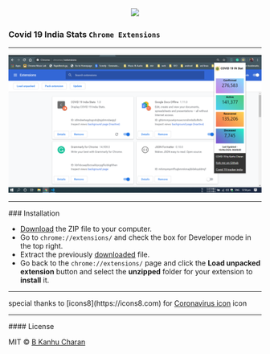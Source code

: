 <div style="text-align:center">
<img src="https://img.icons8.com/bubbles/100/000000/coronavirus.png" />
</div>

###  Covid 19 India Stats `Chrome Extensions`
<hr>
<img src="screenshot.png" />
<hr>
### Installation


  - [Download](https://github.com/bkanhu/covid-19-in-chrome-extensions/archive/master.zip) the ZIP file to your computer.
  - Go to ```chrome://extensions/``` and check the box for Developer mode in the top right.
  - Extract the previously [downloaded](https://github.com/bkanhu/covid-19-in-chrome-extensions/archive/master.zip) file.
  - Go back to the ```chrome://extensions/``` page and click the **Load unpacked extension** button and select the **unzipped** folder for your extension to **install** it.
  
<!-- From Chrome Web Store: [Covid 19 India Stats Download]() -->
<hr>
special thanks to [icons8](https://icons8.com) for <a target="_blank" href="https://icons8.com/icons/set/coronavirus">Coronavirus icon</a> icon
<hr>
#### License 

MIT © [B Kanhu Charan](https://kanhucharan.me/)
